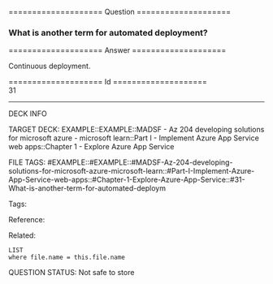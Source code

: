 ==================== Question ====================  

### What is another term for automated deployment?  

==================== Answer ====================  

Continuous deployment.

==================== Id ====================  
31

---

DECK INFO

TARGET DECK: EXAMPLE::EXAMPLE::MADSF - Az 204 developing solutions for microsoft azure - microsoft learn::Part I - Implement Azure App Service web apps::Chapter 1 - Explore Azure App Service

FILE TAGS: #EXAMPLE::#EXAMPLE::#MADSF-Az-204-developing-solutions-for-microsoft-azure-microsoft-learn::#Part-I-Implement-Azure-App-Service-web-apps::#Chapter-1-Explore-Azure-App-Service::#31-What-is-another-term-for-automated-deploym

Tags:

Reference:

Related:

```dataview
LIST
where file.name = this.file.name
```

QUESTION STATUS: Not safe to store
